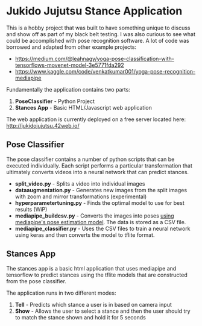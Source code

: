 # Jukido Jujutsu Stance Application
This is a hobby project that was built to have something unique to discuss and show off as part of my black belt testing.  I was also curious to see what could be accomplished with pose recognition software.  A lot of code was borrowed and adapted from other example projects:
* https://medium.com/@leahnagy/yoga-pose-classification-with-tensorflows-movenet-model-3e5771fda292
* https://www.kaggle.com/code/venkatkumar001/yoga-pose-recognition-mediapipe


Fundamentally the application contains two parts:
1. **PoseClassifier** - Python Project
2. **Stances App** - Basic HTML/Javascript web application

The web application is currently deployed on a free server located here: http://jukidojujutsu.42web.io/

## Pose Classifier
The pose classifier contains a number of python scripts that can be executed individually.  Each script performs a particular transformation that ultimately converts videos into a neural network that can predict stances.

* **split_video.py** - Splits a video into individual images
* **dataaugmentation.py** - Generates new images from the split images with zoom and mirror transformations (experimental)
* **hyperparametertuning.py** - Finds the optimal model to use for best results (WiP)
* **mediapipe_buildcsv.py** - Converts the images into poses [using mediapipe's pose estimation model](https://google.github.io/mediapipe/solutions/pose.html).  The data is stored as a CSV file.
* **mediapipe_classifier.py** - Uses the CSV files to train a neural network using keras and then converts the model to tflite format.

## Stances App
The stances app is a basic html application that uses mediapipe and tensorflow to predict stances using the tflite models that are constructed from the pose classifier.

The application runs in two different modes:
1. **Tell** - Predicts which stance a user is in based on camera input
2. **Show** - Allows the user to select a stance and then the user should try to match the stance shown and hold it for 5 seconds